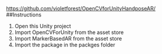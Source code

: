 https://github.com/violetforest/OpenCVforUnityHandposeAR/
##Instructions
1. Open this Unity project
2. Import OpenCVForUnity from the asset store
3. Import MarkerBasedAR from the asset store
4. Import the package in the packges folder
